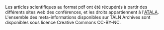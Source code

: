 Les articles scientifiques au format pdf ont été récupérés à partir des différents sites web des conférences, et les droits appartiennent à l'[ATALA](http://www.atala.org). L'ensemble des meta-informations disponibles sur TALN Archives sont disponibles sous licence Creative Commons CC-BY-NC.
